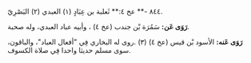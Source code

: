 ٨٤٤ -** عخ ٤:** ثَعلبة بن عِبَادٍ (١) العبدي (٢) البَصْرِيّ.

**رَوَى عَن:** سَمُرَة بْن جندب (عخ ٤) ، وأبيه عباد العبدي، وله صحبة.

**رَوَى عَنه:** الأسود بْن قيس (عخ ٤) (٣) .روى له البخاري فِي "أفعال العباد"، والباقون، سوى مسلم حديثا واحدا فِي صلاة الكسوف.